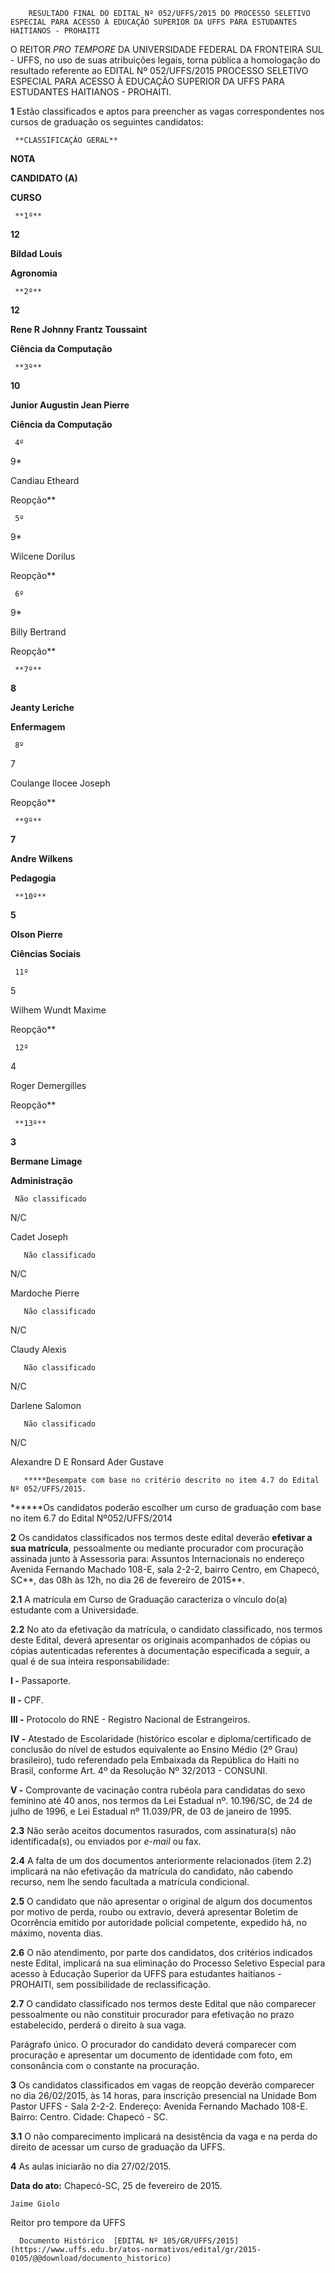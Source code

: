         RESULTADO FINAL DO EDITAL Nº 052/UFFS/2015 DO PROCESSO SELETIVO ESPECIAL PARA ACESSO À EDUCAÇÃO SUPERIOR DA UFFS PARA ESTUDANTES HAITIANOS - PROHAITI  

O REITOR *PRO TEMPORE* DA UNIVERSIDADE FEDERAL DA FRONTEIRA SUL - UFFS, no uso de suas atribuições legais, torna pública a homologação do resultado referente ao EDITAL Nº 052/UFFS/2015 PROCESSO SELETIVO ESPECIAL PARA ACESSO À EDUCAÇÃO SUPERIOR DA UFFS PARA ESTUDANTES HAITIANOS - PROHAITI.

 **1** Estão classificados e aptos para preencher as vagas correspondentes nos cursos de graduação os seguintes candidatos:

     **CLASSIFICAÇÃO GERAL**

   **NOTA**

   **CANDIDATO (A)**

   **CURSO**

     **1º**

   **12**

   **Bildad Louis**

   **Agronomia**

     **2º**

   **12**

   **Rene R Johnny Frantz Toussaint**

   **Ciência da Computação**

     **3º**

   **10**

   **Junior Augustin Jean Pierre**

   **Ciência da Computação**

     4º

   9*

   Candiau Etheard

   Reopção**

     5º

   9*

   Wilcene Dorilus

   Reopção**

     6º

   9*

   Billy Bertrand

   Reopção**

     **7º**

   **8**

   **Jeanty Leriche**

   **Enfermagem**

     8º

   7

   Coulange Ilocee Joseph

   Reopção**

     **9º**

   **7**

   **Andre Wilkens**

   **Pedagogia**

     **10º**

   **5**

   **Olson Pierre**

   **Ciências Sociais**

     11º

   5

   Wilhem Wundt Maxime

   Reopção**

     12º

   4

   Roger Demergilles

   Reopção**

     **13º**

   **3**

   **Bermane Limage**

   **Administração**

     Não classificado

   N/C

   Cadet Joseph

       Não classificado

   N/C

   Mardoche Pierre

       Não classificado

   N/C

   Claudy Alexis

       Não classificado

   N/C

   Darlene Salomon

       Não classificado

   N/C

   Alexandre D E Ronsard Ader Gustave

       *****Desempate com base no critério descrito no item 4.7 do Edital Nº 052/UFFS/2015.

 ******Os candidatos poderão escolher um curso de graduação com base no item 6.7 do Edital Nº052/UFFS/2014

 **2** Os candidatos classificados nos termos deste edital deverão **efetivar a sua matrícula**, pessoalmente ou mediante procurador com procuração assinada junto à Assessoria para: Assuntos Internacionais no endereço Avenida Fernando Machado 108-E, sala 2-2-2, bairro Centro, em Chapecó, SC**, das 08h às 12h, no dia 26 de fevereiro de 2015**.

 **2.1** A matrícula em Curso de Graduação caracteriza o vínculo do(a) estudante com a Universidade.

 **2.2** No ato da efetivação da matrícula, o candidato classificado, nos termos deste Edital, deverá apresentar os originais acompanhados de cópias ou cópias autenticadas referentes à documentação especificada a seguir, a qual é de sua inteira responsabilidade:

 **I -** Passaporte.

 **II -** CPF.

 **III -** Protocolo do RNE - Registro Nacional de Estrangeiros.

 **IV -** Atestado de Escolaridade (histórico escolar e diploma/certificado de conclusão do nível de estudos equivalente ao Ensino Médio (2º Grau) brasileiro), tudo referendado pela Embaixada da República do Haiti no Brasil, conforme Art. 4º da Resolução Nº 32/2013 - CONSUNI.

 **V -** Comprovante de vacinação contra rubéola para candidatas do sexo feminino até 40 anos, nos termos da Lei Estadual nº. 10.196/SC, de 24 de julho de 1996, e Lei Estadual nº 11.039/PR, de 03 de janeiro de 1995.

 **2.3** Não serão aceitos documentos rasurados, com assinatura(s) não identificada(s), ou enviados por *e-mail* ou fax.

 **2.4** A falta de um dos documentos anteriormente relacionados (item 2.2) implicará na não efetivação da matrícula do candidato, não cabendo recurso, nem lhe sendo facultada a matrícula condicional.

 **2.5** O candidato que não apresentar o original de algum dos documentos por motivo de perda, roubo ou extravio, deverá apresentar Boletim de Ocorrência emitido por autoridade policial competente, expedido há, no máximo, noventa dias.

 **2.6** O não atendimento, por parte dos candidatos, dos critérios indicados neste Edital, implicará na sua eliminação do Processo Seletivo Especial para acesso à Educação Superior da UFFS para estudantes haitianos - PROHAITI, sem possibilidade de reclassificação.

 **2.7** O candidato classificado nos termos deste Edital que não comparecer pessoalmente ou não constituir procurador para efetivação no prazo estabelecido, perderá o direito à sua vaga.

 Parágrafo único. O procurador do candidato deverá comparecer com procuração e apresentar um documento de identidade com foto, em consonância com o constante na procuração.

 **3** Os candidatos classificados em vagas de reopção deverão comparecer no dia 26/02/2015, às 14 horas, para inscrição presencial na Unidade Bom Pastor UFFS - Sala 2-2-2. Endereço: Avenida Fernando Machado 108-E. Bairro: Centro. Cidade: Chapecó - SC.

 **3.1** O não comparecimento implicará na desistência da vaga e na perda do direito de acessar um curso de graduação da UFFS.

 **4** As aulas iniciarão no dia 27/02/2015.

  

   **Data do ato:** Chapecó-SC, 25 de fevereiro de 2015.   
 

    Jaime Giolo   
 Reitor pro tempore da UFFS 

      Documento Histórico  [EDITAL Nº 105/GR/UFFS/2015](https://www.uffs.edu.br/atos-normativos/edital/gr/2015-0105/@@download/documento_historico)     
      